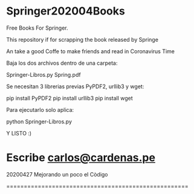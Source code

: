 # Springer202004Books
Free Books For Springer. 

This repository if for scrapping the book released by Springe 

An take a good Coffe to make friends and read in Coronavirus Time

Baja los dos archivos dentro de una carpeta:

Springer-Libros.py
Spring.pdf

Se necesitan 3 librerias previas PyPDF2, urllib3 y wget: 

pip install PyPDF2
pip install urllib3
pip install wget

Para ejecutarlo solo aplica: 

python Springer-Libros.py

Y LISTO :)




Escribe carlos@cardenas.pe
====================================================

20200427
Mejorando un poco el Còdigo


====================================================
